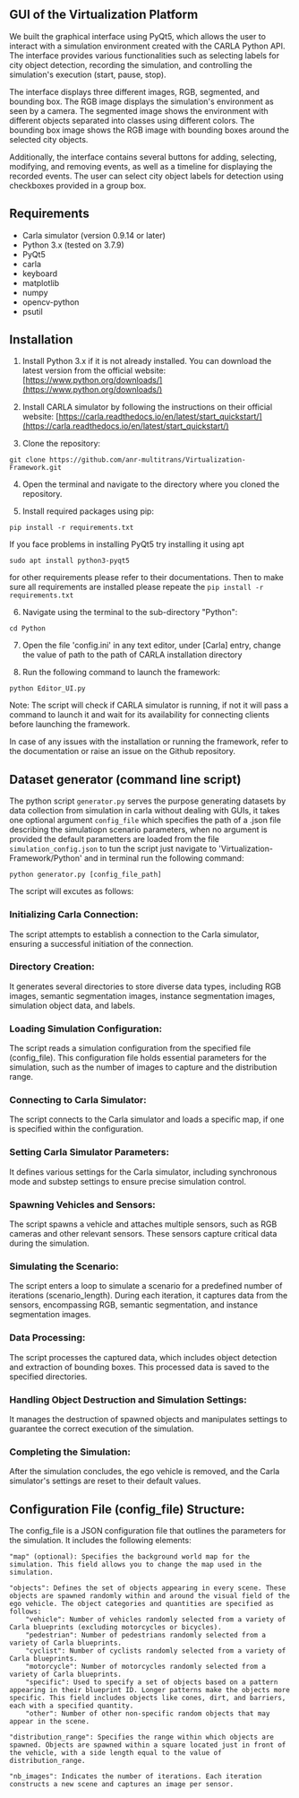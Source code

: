 ## GUI of the Virtualization Platform 
We built the graphical interface using PyQt5, which allows the user to interact with a simulation environment created with the CARLA Python API. The interface provides various functionalities such as selecting labels for city object detection, recording the simulation, and controlling the simulation's execution (start, pause, stop).

The interface displays three different images, RGB, segmented, and bounding box. The RGB image displays the simulation's environment as seen by a camera. The segmented image shows the environment with different objects separated into classes using different colors. The bounding box image shows the RGB image with bounding boxes around the selected city objects.

Additionally, the interface contains several buttons for adding, selecting, modifying, and removing events, as well as a timeline for displaying the recorded events. The user can select city object labels for detection using checkboxes provided in a group box.

## Requirements

-   Carla simulator (version 0.9.14 or later)
-   Python 3.x (tested on 3.7.9)
-   PyQt5
-   carla
-   keyboard
-   matplotlib
-   numpy
-   opencv-python
-   psutil


## Installation

1.  Install Python 3.x if it is not already installed. You can download the latest version from the official website: [https://www.python.org/downloads/](https://www.python.org/downloads/)
    
2.  Install CARLA simulator by following the instructions on their official website: [https://carla.readthedocs.io/en/latest/start_quickstart/](https://carla.readthedocs.io/en/latest/start_quickstart/)

3.  Clone the repository:

`git clone https://github.com/anr-multitrans/Virtualization-Framework.git` 

4.  Open the terminal and navigate to the directory where you cloned the repository.

5.  Install required packages using pip:
    
``pip install -r requirements.txt`` 

   If you face problems in installing PyQt5 try installing it using apt

   ``sudo apt install python3-pyqt5`` 
  
  for other requirements please refer to their documentations.
  Then to make sure all requirements are installed please repeate the ``pip install -r requirements.txt`` 

6.  Navigate using the terminal to the sub-directory "Python":

`` cd Python ``

7.  Open the file 'config.ini' in any text editor, under [Carla] entry, change the value of path to the path of CARLA installation directory 
    
8.  Run the following command to launch the framework:

`python Editor_UI.py` 

Note: The script will check if CARLA simulator is running, if not it will pass a command to launch it and wait for its availability for connecting clients before launching the framework.

In case of any issues with the installation or running the framework, refer to the documentation or raise an issue on the Github repository.


## Dataset generator (command line script)

The python script `generator.py` serves the purpose  generating datasets by data collection from simulation in  carla without dealing with GUIs, it takes one optional argument `config_file` which specifies the path of a .json file describing the simulatiopn scenario parameters, when no argument is provided the default parametters are loaded from the file `simulation_config.json`
to tun the script just navigate to 'Virtualization-Framework/Python' and in terminal run the following command:

``python generator.py [config_file_path]``

The script will excutes as follows:

### Initializing Carla Connection:
The script attempts to establish a connection to the Carla simulator, ensuring a successful initiation of the connection.

### Directory Creation:
It generates several directories to store diverse data types, including RGB images, semantic segmentation images, instance segmentation images, simulation object data, and labels.

### Loading Simulation Configuration:
The script reads a simulation configuration from the specified file (config_file). This configuration file holds essential parameters for the simulation, such as the number of images to capture and the distribution range.

### Connecting to Carla Simulator:
The script connects to the Carla simulator and loads a specific map, if one is specified within the configuration.

### Setting Carla Simulator Parameters:
It defines various settings for the Carla simulator, including synchronous mode and substep settings to ensure precise simulation control.

### Spawning Vehicles and Sensors:
The script spawns a vehicle and attaches multiple sensors, such as RGB cameras and other relevant sensors. These sensors capture critical data during the simulation.

### Simulating the Scenario:
The script enters a loop to simulate a scenario for a predefined number of iterations (scenario_length). During each iteration, it captures data from the sensors, encompassing RGB, semantic segmentation, and instance segmentation images.

### Data Processing:
The script processes the captured data, which includes object detection and extraction of bounding boxes. This processed data is saved to the specified directories.

### Handling Object Destruction and Simulation Settings:
It manages the destruction of spawned objects and manipulates settings to guarantee the correct execution of the simulation.

### Completing the Simulation:
After the simulation concludes, the ego vehicle is removed, and the Carla simulator's settings are reset to their default values.

## Configuration File (config_file) Structure:

The config_file is a JSON configuration file that outlines the parameters for the simulation. It includes the following elements:

    "map" (optional): Specifies the background world map for the simulation. This field allows you to change the map used in the simulation.

    "objects": Defines the set of objects appearing in every scene. These objects are spawned randomly within and around the visual field of the ego vehicle. The object categories and quantities are specified as follows:
        "vehicle": Number of vehicles randomly selected from a variety of Carla blueprints (excluding motorcycles or bicycles).
        "pedestrian": Number of pedestrians randomly selected from a variety of Carla blueprints.
        "cyclist": Number of cyclists randomly selected from a variety of Carla blueprints.
        "motorcycle": Number of motorcycles randomly selected from a variety of Carla blueprints.
        "specific": Used to specify a set of objects based on a pattern appearing in their blueprint ID. Longer patterns make the objects more specific. This field includes objects like cones, dirt, and barriers, each with a specified quantity.
        "other": Number of other non-specific random objects that may appear in the scene.

    "distribution_range": Specifies the range within which objects are spawned. Objects are spawned within a square located just in front of the vehicle, with a side length equal to the value of distribution_range.

    "nb_images": Indicates the number of iterations. Each iteration constructs a new scene and captures an image per sensor.

